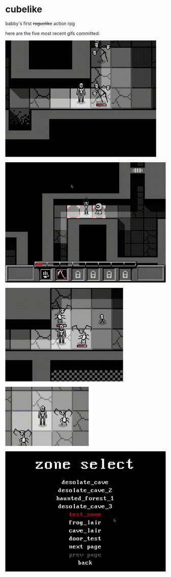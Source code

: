 # cubelike
babby's first ~~roguelike~~ action rpg 

here are the five most recent gifs committed:

![132_death_fadeout.gif](gifs/132_death_fadeout.gif?raw=true "132_death_fadeout")

![131_potion_of_healing.gif](gifs/131_potion_of_healing.gif?raw=true "131_potion_of_healing")

![130_enemy_healthbars_below.gif](gifs/130_enemy_healthbars_below.gif?raw=true "130_enemy_healthbars_below")

![129_enemy_zees.gif](gifs/129_enemy_zees.gif?raw=true "129_enemy_zees")

![128_zone_select_menu_expanded.gif](gifs/128_zone_select_menu_expanded.gif?raw=true "128_zone_select_menu_expanded")

